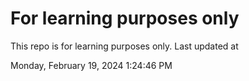 # For learning purposes only
This repo is for learning purposes only.
Last updated at

Monday, February 19, 2024 1:24:46 PM

